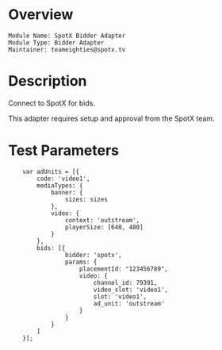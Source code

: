 # Overview

```
Module Name: SpotX Bidder Adapter
Module Type: Bidder Adapter
Maintainer: teameighties@spotx.tv
```

# Description

Connect to SpotX for bids.

This adapter requires setup and approval from the SpotX team.

# Test Parameters
```
    var adUnits = [{
        code: 'video1',
        mediaTypes: {
            banner: {
                sizes: sizes
            },
            video: {
                context: 'outstream',
                playerSize: [640, 480]
            }
        },
        bids: [{
                bidder: 'spotx',
                params: {
                    placementId: "123456789",
                    video: {
                        channel_id: 79391,
                        video_slot: 'video1',
                        slot: 'video1',
                        ad_unit: 'outstream'
                    }
                }
            }
        ]
    }];

```
